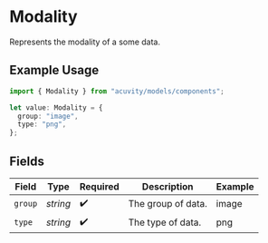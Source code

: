 # Modality

Represents the modality of a some data.

## Example Usage

```typescript
import { Modality } from "acuvity/models/components";

let value: Modality = {
  group: "image",
  type: "png",
};
```

## Fields

| Field              | Type               | Required           | Description        | Example            |
| ------------------ | ------------------ | ------------------ | ------------------ | ------------------ |
| `group`            | *string*           | :heavy_check_mark: | The group of data. | image              |
| `type`             | *string*           | :heavy_check_mark: | The type of data.  | png                |